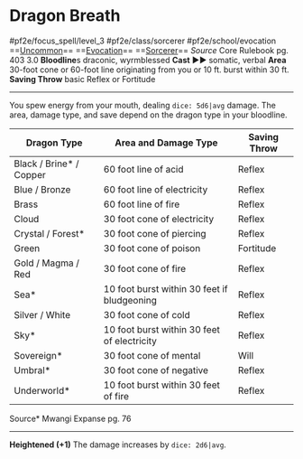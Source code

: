 # Dragon Breath
#pf2e/focus_spell/level_3 #pf2e/class/sorcerer #pf2e/school/evocation 
==[Uncommon](../../../../../TTRPGShare-Pathfinder-2E-Vault/rules/traits/uncommon.md)== ==[Evocation](../../../../../TTRPGShare-Pathfinder-2E-Vault/rules/traits/evocation.md)== ==[Sorcerer](../../../../../TTRPGShare-Pathfinder-2E-Vault/rules/traits/sorcerer.md)==
*Source* Core Rulebook pg. 403 3.0
**Bloodline**s draconic, wyrmblessed
**Cast** ►► somatic, verbal
**Area** 30-foot cone or 60-foot line originating from you or 10 ft. burst within 30 ft.
**Saving Throw** basic Reflex or Fortitude

---
You spew energy from your mouth, dealing `dice: 5d6|avg` damage. The area, damage type, and save depend on the dragon type in your bloodline.

| Dragon Type             | Area and Damage Type                        | Saving Throw |
| ----------------------- | ------------------------------------------- | ------------ |
| Black / Brine* / Copper | 60 foot line of acid                        | Reflex       |
| Blue / Bronze           | 60 foot line of electricity                 | Reflex       |
| Brass                   | 60 foot line of fire                        | Reflex       |
| Cloud                   | 30 foot cone of electricity                 | Reflex       |
| Crystal / Forest*       | 30 foot cone of piercing                    | Reflex       |
| Green                   | 30 foot cone of poison                      | Fortitude    |
| Gold / Magma / Red      | 30 foot cone of fire                        | Reflex       |
| Sea*                    | 10 foot burst within 30 feet if bludgeoning | Reflex       |
| Silver / White          | 30 foot cone of cold                        | Reflex       |
| Sky*                    | 10 foot burst within 30 feet of electricity | Reflex       |
| Sovereign*              | 30 foot cone of mental                      | Will         |
| Umbral*                 | 30 foot cone of negative                    | Reflex       |
| Underworld*             | 10 foot burst within 30 feet of fire        | Reflex       |
Source* Mwangi Expanse pg. 76

<hr>

**Heightened (+1)** The damage increases by `dice: 2d6|avg`.